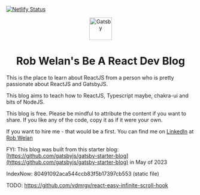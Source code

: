 [![Netlify Status](https://api.netlify.com/api/v1/badges/68f7e631-ea6c-40b7-94ba-47733b2ee676/deploy-status)](https://app.netlify.com/sites/be-a-react-dev-ws-v01/deploys)

<p align="center">
  <a href="https://www.gatsbyjs.com">
    <img alt="Gatsby" src="https://www.gatsbyjs.com/Gatsby-Monogram.svg" width="60" />
  </a>
</p>
<h1 align="center">
  Rob Welan's Be A React Dev Blog
</h1>

This is the place to learn about ReactJS from a person who is pretty passionate about ReactJS and GatsbyJS.

This blog aims to teach how to ReactJS, Typescript maybe, chakra-ui and bits of NodeJS.

This blog is free. Please be mindful to attribute the content if you want to share. If you like any of the code, copy it as if it were your own.

If you want to hire me - that would be a first. You can find me on [LinkedIn](https://www.linkedin.com) at [Rob Welan](https://www.linkedin.com/in/robwelan/")

FYI:
This blog was built from this starter blog: [https://github.com/gatsbyjs/gatsby-starter-blog](https://github.com/gatsbyjs/gatsby-starter-blog) in May of 2023


IndexNow:
80491092aca544ccb83f5b17397cb553 (static file)

TODO: https://github.com/vdmrgv/react-easy-infinite-scroll-hook
